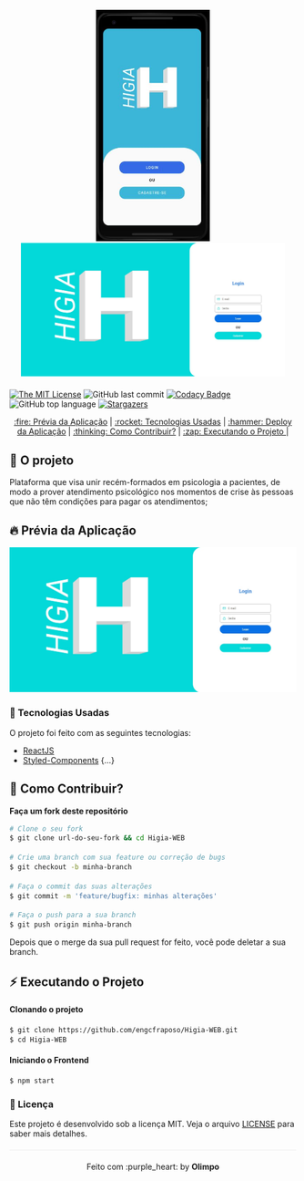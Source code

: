 
<div align="center" style="margin: 20px;">
<img alt="Higia-WEB" src="./img/Capture.JPG" width="200vw" heigth="auto"/>
 <img alt="Higia-WEB" src="./img/logo.jfif" width="500vw" heigth="auto"/>
</div>

[![The MIT License](https://img.shields.io/badge/license-MIT-green.svg?style=flat-square)](http://github.com/engcfraposo/Higia-WEB/LICENSE.md)
![GitHub last commit](https://img.shields.io/github/last-commit/engcfraposo/Higia-WEB?color=green&style=flat-square)
[![Codacy Badge](https://app.codacy.com/project/badge/Grade/30e0ef7a3c2146498723e53c9fcaeda7)](https://www.codacy.com/manual/engcfraposo/Higia-WEB_2?utm_source=github.com&amp;utm_medium=referral&amp;utm_content=engcfraposo/jst-job-challenges-frontend&amp;utm_campaign=Badge_Grade)
![GitHub top language](https://img.shields.io/github/languages/top/engcfraposo/Higia-WEB?style=flat-square)
<a href="https://github.com/engcfraposo/Higia-WEB/stargazers">
    <img alt="Stargazers" src="https://img.shields.io/github/stars/engcfraposo/Higia-WEB?style=social">
  </a>


<p align="center" >
  <a href="#fire-prévia-da-aplicação"> :fire: Prévia da Aplicação</a> |
  <a href="#rocket-tecnologias-usadas"> :rocket: Tecnologias Usadas</a> |
  <a href="#hammer-deploy-da-aplicação"> :hammer: Deploy da Aplicação</a> |
  <a href="#thinking-como-contribuir?"> :thinking: Como Contribuir?</a> |
  <a href="#zap-executando-o-projeto"> :zap: Executando o Projeto </a> |
</p>

</div>

## :barber: O projeto

Plataforma que visa unir recém-formados em
psicologia a pacientes, de modo a prover
atendimento psicológico nos momentos de crise
às pessoas que não têm condições para pagar os
atendimentos;

## :fire: Prévia da Aplicação

<div align="center" style="margin-bottom: 20px;">
<img alt="Higia-WEB" src="./img/logo.jfif" width="auto" heigth="auto"/>
</div>

### :rocket: Tecnologias Usadas

O projeto foi feito com as seguintes tecnologias:

- [ReactJS](https://pt-br.reactjs.org/)
- [Styled-Components](https://styled-components.com/)
{...}

## :thinking: Como Contribuir?
**Faça um fork deste repositório**

```bash
# Clone o seu fork
$ git clone url-do-seu-fork && cd Higia-WEB

# Crie uma branch com sua feature ou correção de bugs
$ git checkout -b minha-branch

# Faça o commit das suas alterações
$ git commit -m 'feature/bugfix: minhas alterações'

# Faça o push para a sua branch
$ git push origin minha-branch
```

Depois que o merge da sua pull request for feito, você pode deletar a sua branch.

## :zap: Executando o Projeto
#### Clonando o projeto
```sh
$ git clone https://github.com/engcfraposo/Higia-WEB.git
$ cd Higia-WEB
```

#### Iniciando o Frontend
```sh
$ npm start
```

### :memo: Licença

Este projeto é desenvolvido sob a licença MIT. Veja o arquivo [LICENSE](LICENSE.md) para saber mais detalhes.

<p align="center" style="margin-top: 20px; border-top: 1px solid #eee; padding-top: 20px;">Feito com :purple_heart: by <strong> Olimpo </strong> </p>
